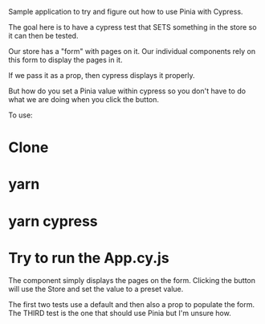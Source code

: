 Sample application to try and figure out how to use Pinia with Cypress.

The goal here is to have a cypress test that SETS something in the store so it can then be tested.

Our store has a "form" with pages on it. Our individual components rely on this form to display the pages in it.

If we pass it as a prop, then cypress displays it properly.

But how do you set a Pinia value within cypress so you don't have to do what we are doing when you click the button.

To use:

# Clone

# yarn

# yarn cypress

# Try to run the App.cy.js

The component simply displays the pages on the form. Clicking the button will use the Store and set the value to a preset value.

The first two tests use a default and then also a prop to populate the form.
The THIRD test is the one that should use Pinia but I'm unsure how.
